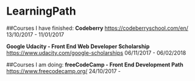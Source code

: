 # LearningPath

##Courses I have finished:
**Codeberry**
  https://codeberryschool.com/en/
  13/10/2017 - 11/01/2017
  
**Google Udacity - Front End Web Developer Scholarship**
  https://www.udacity.com/google-scholarships
  06/11/2017 - 06/02/2018
  


##Courses I am doing:
**freeCodeCamp - Front End Development Path**
  https://www.freecodecamp.org/
  24/10/2017 -
  
